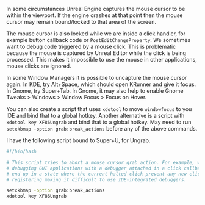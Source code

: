 In some circumstances Unreal Engine captures the mouse cursor to be within the viewport.
If the engine crashes at that point then the mouse cursor may remain bound/locked to that area of the screen.

The mouse cursor is also locked while we are inside a click handler, for example button callback code or `PostEditChangeProperty`.
We sometimes want to debug code triggered by a mouse click.
This is problematic because the mouse is captured by Unreal Editor while the click is being processed.
This makes it impossible to use the mouse in other applications, mouse clicks are ignored.


In some Window Managers it is possible to uncapture the mouse cursor again.
In KDE, try Alt+Space, which should open KRunner and give it focus.
In Gnome, try Super+Tab.
In Gnome, it may also help to enable Gnome Tweaks > Windows > Window Focus > Focus on Hover.

You can also create a script that uses `xdotool` to move `windowfocus` to you IDE and bind that to a global hotkey.
Another alternative is a script with `xdotool key XF86Ungrab` and bind that to a global hotkey.
May need to run `setxkbmap -option grab:break_actions` before any of the above commands.

I have the following script bound to Super+U, for Ungrab.
```bash
#!/bin/bash

# This script tries to abort a mouse cursor grab action. For example, when
# debugging GUI applications with a debugger attached in a click callback we may
# end up in a state where the current halted click prevent any new clicks from
# registering making it difficult to use IDE-integrated debuggers.

setxkbmap -option grab:break_actions
xdotool key XF86Ungrab
```
